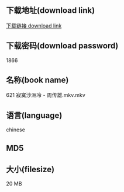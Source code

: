 ## 下载地址(download link)
[下载链接 download link](https://voluble-croquembouche-d321dc.netlify.app/?s=621+%E5%AF%82%E5%AF%9E%E6%B2%99%E6%B4%B2%E5%86%B7+-+%E5%91%A8%E4%BC%A0%E9%9B%84.mkv)

## 下载密码(download password)
1866

## 名称(book name)
621 寂寞沙洲冷 - 周传雄.mkv.mkv

## 语言(language)
chinese

## MD5


## 大小(filesize)
20 MB
